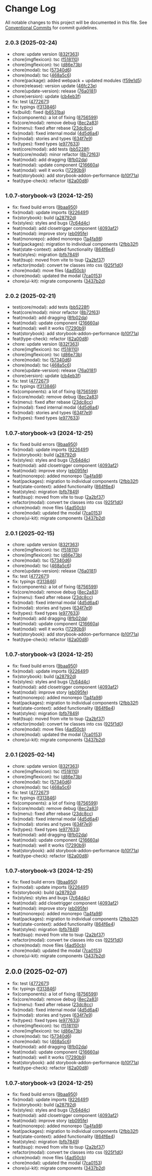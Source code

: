 # Change Log

All notable changes to this project will be documented in this file.
See [Conventional Commits](https://conventionalcommits.org) for commit guidelines.

## <small>2.0.3 (2025-02-24)</small>

* chore: update version ([832f363](https://gitlab.optimacros.com/fe/ui-kit/commit/832f363))
* chore(imgflexicon): tsc ([f518110](https://gitlab.optimacros.com/fe/ui-kit/commit/f518110))
* chore(imgflexicon): tsc ([d86e73b](https://gitlab.optimacros.com/fe/ui-kit/commit/d86e73b))
* chore(modal): tsc ([57340d6](https://gitlab.optimacros.com/fe/ui-kit/commit/57340d6))
* chore(modal): tsc ([468a5c6](https://gitlab.optimacros.com/fe/ui-kit/commit/468a5c6))
* chore(package): added webpack + updated modules ([f59e1d5](https://gitlab.optimacros.com/fe/ui-kit/commit/f59e1d5))
* chore(release): version update ([46fc23e](https://gitlab.optimacros.com/fe/ui-kit/commit/46fc23e))
* chore(update-version): release ([76a0181](https://gitlab.optimacros.com/fe/ui-kit/commit/76a0181))
* chore(version): update ([cb4eb3f](https://gitlab.optimacros.com/fe/ui-kit/commit/cb4eb3f))
* fix: test ([4772671](https://gitlab.optimacros.com/fe/ui-kit/commit/4772671))
* fix: typings ([f313846](https://gitlab.optimacros.com/fe/ui-kit/commit/f313846))
* fix(build): fixed ([b6531ba](https://gitlab.optimacros.com/fe/ui-kit/commit/b6531ba))
* fix(components): a lot of fixing ([8756599](https://gitlab.optimacros.com/fe/ui-kit/commit/8756599))
* fix(core/modal): remove debug ([8ec2a83](https://gitlab.optimacros.com/fe/ui-kit/commit/8ec2a83))
* fix(menu): fixed after rebase ([23dc8cc](https://gitlab.optimacros.com/fe/ui-kit/commit/23dc8cc))
* fix(modal): fixed internal modal ([4d5d6a4](https://gitlab.optimacros.com/fe/ui-kit/commit/4d5d6a4))
* fix(modal): stories and types ([634f7e9](https://gitlab.optimacros.com/fe/ui-kit/commit/634f7e9))
* fix(types): fixed types ([e977633](https://gitlab.optimacros.com/fe/ui-kit/commit/e977633))
* test(core/modal): add tests ([bb5228f](https://gitlab.optimacros.com/fe/ui-kit/commit/bb5228f))
* feat(core/modal): minor refactor ([8b72f63](https://gitlab.optimacros.com/fe/ui-kit/commit/8b72f63))
* feat(modal): add dragging ([8fb02da](https://gitlab.optimacros.com/fe/ui-kit/commit/8fb02da))
* feat(modal): update component ([216660a](https://gitlab.optimacros.com/fe/ui-kit/commit/216660a))
* feat(modal): well it works ([17290b9](https://gitlab.optimacros.com/fe/ui-kit/commit/17290b9))
* feat(storybook): add storybook-addon-performance ([b10f71a](https://gitlab.optimacros.com/fe/ui-kit/commit/b10f71a))
* feat(type-check): refactor ([62a00d8](https://gitlab.optimacros.com/fe/ui-kit/commit/62a00d8))



## <small>1.0.7-storybook-v3 (2024-12-25)</small>

* fix: fixed build errors ([9baa950](https://gitlab.optimacros.com/fe/ui-kit/commit/9baa950))
* fix(modal): update imports ([9226491](https://gitlab.optimacros.com/fe/ui-kit/commit/9226491))
* fix(storybook): build ([a28792d](https://gitlab.optimacros.com/fe/ui-kit/commit/a28792d))
* fix(styles): styles and bugs ([7c64d4c](https://gitlab.optimacros.com/fe/ui-kit/commit/7c64d4c))
* feat(modal): add closetrigger component ([4093af2](https://gitlab.optimacros.com/fe/ui-kit/commit/4093af2))
* feat(modal): improve story ([eb095fe](https://gitlab.optimacros.com/fe/ui-kit/commit/eb095fe))
* feat(monorepo): added monorepo ([1a4fa98](https://gitlab.optimacros.com/fe/ui-kit/commit/1a4fa98))
* feat(packages): migration to individual components ([2fbb32f](https://gitlab.optimacros.com/fe/ui-kit/commit/2fbb32f))
* feat(state-context): added functionality ([864f6e4](https://gitlab.optimacros.com/fe/ui-kit/commit/864f6e4))
* feat(styles): migration ([bfb7849](https://gitlab.optimacros.com/fe/ui-kit/commit/bfb7849))
* feat(tsup): moved from vite to tsup ([2a2bf37](https://gitlab.optimacros.com/fe/ui-kit/commit/2a2bf37))
* refactor(modal): convert tw classes into css ([925f1d0](https://gitlab.optimacros.com/fe/ui-kit/commit/925f1d0))
* chore(modal): move files ([4ad50cb](https://gitlab.optimacros.com/fe/ui-kit/commit/4ad50cb))
* chore(modal): updated the modal ([7ca0153](https://gitlab.optimacros.com/fe/ui-kit/commit/7ca0153))
* chore(ui-kit): migrate components ([3437b2d](https://gitlab.optimacros.com/fe/ui-kit/commit/3437b2d))





## <small>2.0.2 (2025-02-21)</small>

* test(core/modal): add tests ([bb5228f](https://gitlab.optimacros.com/fe/ui-kit/commit/bb5228f))
* feat(core/modal): minor refactor ([8b72f63](https://gitlab.optimacros.com/fe/ui-kit/commit/8b72f63))
* feat(modal): add dragging ([8fb02da](https://gitlab.optimacros.com/fe/ui-kit/commit/8fb02da))
* feat(modal): update component ([216660a](https://gitlab.optimacros.com/fe/ui-kit/commit/216660a))
* feat(modal): well it works ([17290b9](https://gitlab.optimacros.com/fe/ui-kit/commit/17290b9))
* feat(storybook): add storybook-addon-performance ([b10f71a](https://gitlab.optimacros.com/fe/ui-kit/commit/b10f71a))
* feat(type-check): refactor ([62a00d8](https://gitlab.optimacros.com/fe/ui-kit/commit/62a00d8))
* chore: update version ([832f363](https://gitlab.optimacros.com/fe/ui-kit/commit/832f363))
* chore(imgflexicon): tsc ([f518110](https://gitlab.optimacros.com/fe/ui-kit/commit/f518110))
* chore(imgflexicon): tsc ([d86e73b](https://gitlab.optimacros.com/fe/ui-kit/commit/d86e73b))
* chore(modal): tsc ([57340d6](https://gitlab.optimacros.com/fe/ui-kit/commit/57340d6))
* chore(modal): tsc ([468a5c6](https://gitlab.optimacros.com/fe/ui-kit/commit/468a5c6))
* chore(update-version): release ([76a0181](https://gitlab.optimacros.com/fe/ui-kit/commit/76a0181))
* chore(version): update ([cb4eb3f](https://gitlab.optimacros.com/fe/ui-kit/commit/cb4eb3f))
* fix: test ([4772671](https://gitlab.optimacros.com/fe/ui-kit/commit/4772671))
* fix: typings ([f313846](https://gitlab.optimacros.com/fe/ui-kit/commit/f313846))
* fix(components): a lot of fixing ([8756599](https://gitlab.optimacros.com/fe/ui-kit/commit/8756599))
* fix(core/modal): remove debug ([8ec2a83](https://gitlab.optimacros.com/fe/ui-kit/commit/8ec2a83))
* fix(menu): fixed after rebase ([23dc8cc](https://gitlab.optimacros.com/fe/ui-kit/commit/23dc8cc))
* fix(modal): fixed internal modal ([4d5d6a4](https://gitlab.optimacros.com/fe/ui-kit/commit/4d5d6a4))
* fix(modal): stories and types ([634f7e9](https://gitlab.optimacros.com/fe/ui-kit/commit/634f7e9))
* fix(types): fixed types ([e977633](https://gitlab.optimacros.com/fe/ui-kit/commit/e977633))



## <small>1.0.7-storybook-v3 (2024-12-25)</small>

* fix: fixed build errors ([9baa950](https://gitlab.optimacros.com/fe/ui-kit/commit/9baa950))
* fix(modal): update imports ([9226491](https://gitlab.optimacros.com/fe/ui-kit/commit/9226491))
* fix(storybook): build ([a28792d](https://gitlab.optimacros.com/fe/ui-kit/commit/a28792d))
* fix(styles): styles and bugs ([7c64d4c](https://gitlab.optimacros.com/fe/ui-kit/commit/7c64d4c))
* feat(modal): add closetrigger component ([4093af2](https://gitlab.optimacros.com/fe/ui-kit/commit/4093af2))
* feat(modal): improve story ([eb095fe](https://gitlab.optimacros.com/fe/ui-kit/commit/eb095fe))
* feat(monorepo): added monorepo ([1a4fa98](https://gitlab.optimacros.com/fe/ui-kit/commit/1a4fa98))
* feat(packages): migration to individual components ([2fbb32f](https://gitlab.optimacros.com/fe/ui-kit/commit/2fbb32f))
* feat(state-context): added functionality ([864f6e4](https://gitlab.optimacros.com/fe/ui-kit/commit/864f6e4))
* feat(styles): migration ([bfb7849](https://gitlab.optimacros.com/fe/ui-kit/commit/bfb7849))
* feat(tsup): moved from vite to tsup ([2a2bf37](https://gitlab.optimacros.com/fe/ui-kit/commit/2a2bf37))
* refactor(modal): convert tw classes into css ([925f1d0](https://gitlab.optimacros.com/fe/ui-kit/commit/925f1d0))
* chore(modal): move files ([4ad50cb](https://gitlab.optimacros.com/fe/ui-kit/commit/4ad50cb))
* chore(modal): updated the modal ([7ca0153](https://gitlab.optimacros.com/fe/ui-kit/commit/7ca0153))
* chore(ui-kit): migrate components ([3437b2d](https://gitlab.optimacros.com/fe/ui-kit/commit/3437b2d))





## <small>2.0.1 (2025-02-15)</small>

* chore: update version ([832f363](https://gitlab.optimacros.com/fe/ui-kit/commit/832f363))
* chore(imgflexicon): tsc ([f518110](https://gitlab.optimacros.com/fe/ui-kit/commit/f518110))
* chore(imgflexicon): tsc ([d86e73b](https://gitlab.optimacros.com/fe/ui-kit/commit/d86e73b))
* chore(modal): tsc ([57340d6](https://gitlab.optimacros.com/fe/ui-kit/commit/57340d6))
* chore(modal): tsc ([468a5c6](https://gitlab.optimacros.com/fe/ui-kit/commit/468a5c6))
* chore(update-version): release ([76a0181](https://gitlab.optimacros.com/fe/ui-kit/commit/76a0181))
* fix: test ([4772671](https://gitlab.optimacros.com/fe/ui-kit/commit/4772671))
* fix: typings ([f313846](https://gitlab.optimacros.com/fe/ui-kit/commit/f313846))
* fix(components): a lot of fixing ([8756599](https://gitlab.optimacros.com/fe/ui-kit/commit/8756599))
* fix(core/modal): remove debug ([8ec2a83](https://gitlab.optimacros.com/fe/ui-kit/commit/8ec2a83))
* fix(menu): fixed after rebase ([23dc8cc](https://gitlab.optimacros.com/fe/ui-kit/commit/23dc8cc))
* fix(modal): fixed internal modal ([4d5d6a4](https://gitlab.optimacros.com/fe/ui-kit/commit/4d5d6a4))
* fix(modal): stories and types ([634f7e9](https://gitlab.optimacros.com/fe/ui-kit/commit/634f7e9))
* fix(types): fixed types ([e977633](https://gitlab.optimacros.com/fe/ui-kit/commit/e977633))
* feat(modal): add dragging ([8fb02da](https://gitlab.optimacros.com/fe/ui-kit/commit/8fb02da))
* feat(modal): update component ([216660a](https://gitlab.optimacros.com/fe/ui-kit/commit/216660a))
* feat(modal): well it works ([17290b9](https://gitlab.optimacros.com/fe/ui-kit/commit/17290b9))
* feat(storybook): add storybook-addon-performance ([b10f71a](https://gitlab.optimacros.com/fe/ui-kit/commit/b10f71a))
* feat(type-check): refactor ([62a00d8](https://gitlab.optimacros.com/fe/ui-kit/commit/62a00d8))



## <small>1.0.7-storybook-v3 (2024-12-25)</small>

* fix: fixed build errors ([9baa950](https://gitlab.optimacros.com/fe/ui-kit/commit/9baa950))
* fix(modal): update imports ([9226491](https://gitlab.optimacros.com/fe/ui-kit/commit/9226491))
* fix(storybook): build ([a28792d](https://gitlab.optimacros.com/fe/ui-kit/commit/a28792d))
* fix(styles): styles and bugs ([7c64d4c](https://gitlab.optimacros.com/fe/ui-kit/commit/7c64d4c))
* feat(modal): add closetrigger component ([4093af2](https://gitlab.optimacros.com/fe/ui-kit/commit/4093af2))
* feat(modal): improve story ([eb095fe](https://gitlab.optimacros.com/fe/ui-kit/commit/eb095fe))
* feat(monorepo): added monorepo ([1a4fa98](https://gitlab.optimacros.com/fe/ui-kit/commit/1a4fa98))
* feat(packages): migration to individual components ([2fbb32f](https://gitlab.optimacros.com/fe/ui-kit/commit/2fbb32f))
* feat(state-context): added functionality ([864f6e4](https://gitlab.optimacros.com/fe/ui-kit/commit/864f6e4))
* feat(styles): migration ([bfb7849](https://gitlab.optimacros.com/fe/ui-kit/commit/bfb7849))
* feat(tsup): moved from vite to tsup ([2a2bf37](https://gitlab.optimacros.com/fe/ui-kit/commit/2a2bf37))
* refactor(modal): convert tw classes into css ([925f1d0](https://gitlab.optimacros.com/fe/ui-kit/commit/925f1d0))
* chore(modal): move files ([4ad50cb](https://gitlab.optimacros.com/fe/ui-kit/commit/4ad50cb))
* chore(modal): updated the modal ([7ca0153](https://gitlab.optimacros.com/fe/ui-kit/commit/7ca0153))
* chore(ui-kit): migrate components ([3437b2d](https://gitlab.optimacros.com/fe/ui-kit/commit/3437b2d))





## <small>2.0.1 (2025-02-14)</small>

* chore: update version ([832f363](https://gitlab.optimacros.com/fe/ui-kit/commit/832f363))
* chore(imgflexicon): tsc ([f518110](https://gitlab.optimacros.com/fe/ui-kit/commit/f518110))
* chore(imgflexicon): tsc ([d86e73b](https://gitlab.optimacros.com/fe/ui-kit/commit/d86e73b))
* chore(modal): tsc ([57340d6](https://gitlab.optimacros.com/fe/ui-kit/commit/57340d6))
* chore(modal): tsc ([468a5c6](https://gitlab.optimacros.com/fe/ui-kit/commit/468a5c6))
* fix: test ([4772671](https://gitlab.optimacros.com/fe/ui-kit/commit/4772671))
* fix: typings ([f313846](https://gitlab.optimacros.com/fe/ui-kit/commit/f313846))
* fix(components): a lot of fixing ([8756599](https://gitlab.optimacros.com/fe/ui-kit/commit/8756599))
* fix(core/modal): remove debug ([8ec2a83](https://gitlab.optimacros.com/fe/ui-kit/commit/8ec2a83))
* fix(menu): fixed after rebase ([23dc8cc](https://gitlab.optimacros.com/fe/ui-kit/commit/23dc8cc))
* fix(modal): fixed internal modal ([4d5d6a4](https://gitlab.optimacros.com/fe/ui-kit/commit/4d5d6a4))
* fix(modal): stories and types ([634f7e9](https://gitlab.optimacros.com/fe/ui-kit/commit/634f7e9))
* fix(types): fixed types ([e977633](https://gitlab.optimacros.com/fe/ui-kit/commit/e977633))
* feat(modal): add dragging ([8fb02da](https://gitlab.optimacros.com/fe/ui-kit/commit/8fb02da))
* feat(modal): update component ([216660a](https://gitlab.optimacros.com/fe/ui-kit/commit/216660a))
* feat(modal): well it works ([17290b9](https://gitlab.optimacros.com/fe/ui-kit/commit/17290b9))
* feat(storybook): add storybook-addon-performance ([b10f71a](https://gitlab.optimacros.com/fe/ui-kit/commit/b10f71a))
* feat(type-check): refactor ([62a00d8](https://gitlab.optimacros.com/fe/ui-kit/commit/62a00d8))



## <small>1.0.7-storybook-v3 (2024-12-25)</small>

* fix: fixed build errors ([9baa950](https://gitlab.optimacros.com/fe/ui-kit/commit/9baa950))
* fix(modal): update imports ([9226491](https://gitlab.optimacros.com/fe/ui-kit/commit/9226491))
* fix(storybook): build ([a28792d](https://gitlab.optimacros.com/fe/ui-kit/commit/a28792d))
* fix(styles): styles and bugs ([7c64d4c](https://gitlab.optimacros.com/fe/ui-kit/commit/7c64d4c))
* feat(modal): add closetrigger component ([4093af2](https://gitlab.optimacros.com/fe/ui-kit/commit/4093af2))
* feat(modal): improve story ([eb095fe](https://gitlab.optimacros.com/fe/ui-kit/commit/eb095fe))
* feat(monorepo): added monorepo ([1a4fa98](https://gitlab.optimacros.com/fe/ui-kit/commit/1a4fa98))
* feat(packages): migration to individual components ([2fbb32f](https://gitlab.optimacros.com/fe/ui-kit/commit/2fbb32f))
* feat(state-context): added functionality ([864f6e4](https://gitlab.optimacros.com/fe/ui-kit/commit/864f6e4))
* feat(styles): migration ([bfb7849](https://gitlab.optimacros.com/fe/ui-kit/commit/bfb7849))
* feat(tsup): moved from vite to tsup ([2a2bf37](https://gitlab.optimacros.com/fe/ui-kit/commit/2a2bf37))
* refactor(modal): convert tw classes into css ([925f1d0](https://gitlab.optimacros.com/fe/ui-kit/commit/925f1d0))
* chore(modal): move files ([4ad50cb](https://gitlab.optimacros.com/fe/ui-kit/commit/4ad50cb))
* chore(modal): updated the modal ([7ca0153](https://gitlab.optimacros.com/fe/ui-kit/commit/7ca0153))
* chore(ui-kit): migrate components ([3437b2d](https://gitlab.optimacros.com/fe/ui-kit/commit/3437b2d))





## 2.0.0 (2025-02-07)

* fix: test ([4772671](https://gitlab.optimacros.com/fe/ui-kit/commit/4772671))
* fix: typings ([f313846](https://gitlab.optimacros.com/fe/ui-kit/commit/f313846))
* fix(components): a lot of fixing ([8756599](https://gitlab.optimacros.com/fe/ui-kit/commit/8756599))
* fix(core/modal): remove debug ([8ec2a83](https://gitlab.optimacros.com/fe/ui-kit/commit/8ec2a83))
* fix(menu): fixed after rebase ([23dc8cc](https://gitlab.optimacros.com/fe/ui-kit/commit/23dc8cc))
* fix(modal): fixed internal modal ([4d5d6a4](https://gitlab.optimacros.com/fe/ui-kit/commit/4d5d6a4))
* fix(modal): stories and types ([634f7e9](https://gitlab.optimacros.com/fe/ui-kit/commit/634f7e9))
* fix(types): fixed types ([e977633](https://gitlab.optimacros.com/fe/ui-kit/commit/e977633))
* chore(imgflexicon): tsc ([f518110](https://gitlab.optimacros.com/fe/ui-kit/commit/f518110))
* chore(imgflexicon): tsc ([d86e73b](https://gitlab.optimacros.com/fe/ui-kit/commit/d86e73b))
* chore(modal): tsc ([57340d6](https://gitlab.optimacros.com/fe/ui-kit/commit/57340d6))
* chore(modal): tsc ([468a5c6](https://gitlab.optimacros.com/fe/ui-kit/commit/468a5c6))
* feat(modal): add dragging ([8fb02da](https://gitlab.optimacros.com/fe/ui-kit/commit/8fb02da))
* feat(modal): update component ([216660a](https://gitlab.optimacros.com/fe/ui-kit/commit/216660a))
* feat(modal): well it works ([17290b9](https://gitlab.optimacros.com/fe/ui-kit/commit/17290b9))
* feat(storybook): add storybook-addon-performance ([b10f71a](https://gitlab.optimacros.com/fe/ui-kit/commit/b10f71a))
* feat(type-check): refactor ([62a00d8](https://gitlab.optimacros.com/fe/ui-kit/commit/62a00d8))



## <small>1.0.7-storybook-v3 (2024-12-25)</small>

* fix: fixed build errors ([9baa950](https://gitlab.optimacros.com/fe/ui-kit/commit/9baa950))
* fix(modal): update imports ([9226491](https://gitlab.optimacros.com/fe/ui-kit/commit/9226491))
* fix(storybook): build ([a28792d](https://gitlab.optimacros.com/fe/ui-kit/commit/a28792d))
* fix(styles): styles and bugs ([7c64d4c](https://gitlab.optimacros.com/fe/ui-kit/commit/7c64d4c))
* feat(modal): add closetrigger component ([4093af2](https://gitlab.optimacros.com/fe/ui-kit/commit/4093af2))
* feat(modal): improve story ([eb095fe](https://gitlab.optimacros.com/fe/ui-kit/commit/eb095fe))
* feat(monorepo): added monorepo ([1a4fa98](https://gitlab.optimacros.com/fe/ui-kit/commit/1a4fa98))
* feat(packages): migration to individual components ([2fbb32f](https://gitlab.optimacros.com/fe/ui-kit/commit/2fbb32f))
* feat(state-context): added functionality ([864f6e4](https://gitlab.optimacros.com/fe/ui-kit/commit/864f6e4))
* feat(styles): migration ([bfb7849](https://gitlab.optimacros.com/fe/ui-kit/commit/bfb7849))
* feat(tsup): moved from vite to tsup ([2a2bf37](https://gitlab.optimacros.com/fe/ui-kit/commit/2a2bf37))
* refactor(modal): convert tw classes into css ([925f1d0](https://gitlab.optimacros.com/fe/ui-kit/commit/925f1d0))
* chore(modal): move files ([4ad50cb](https://gitlab.optimacros.com/fe/ui-kit/commit/4ad50cb))
* chore(modal): updated the modal ([7ca0153](https://gitlab.optimacros.com/fe/ui-kit/commit/7ca0153))
* chore(ui-kit): migrate components ([3437b2d](https://gitlab.optimacros.com/fe/ui-kit/commit/3437b2d))
